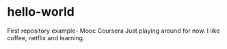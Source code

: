 # hello-world
First repository example- Mooc Coursera
Just playing around for now. 
I like coffee, netflix and learning.
